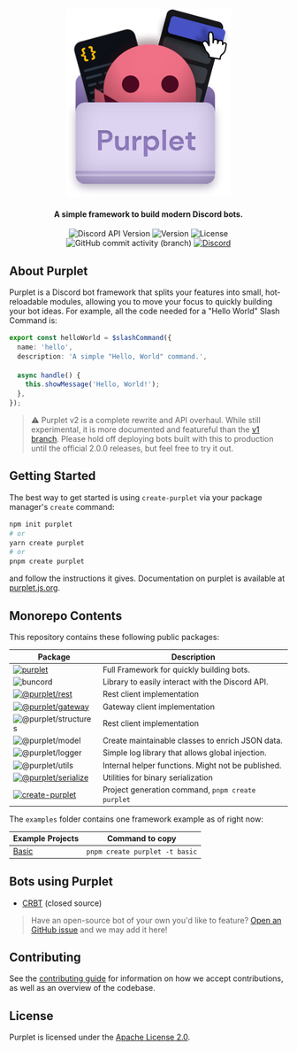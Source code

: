 <div align="center">
  <img alt="Purplet" src="sites/purplet.js.org/static/img/purplet-artwork.png" >
  <h4>A simple framework to build modern Discord bots.</h4>
  <div>
    <img src="https://img.shields.io/badge/Discord_API-v10-c4aaff" alt="Discord API Version">
    <img src="https://img.shields.io/npm/v/purplet?color=c4aaff&label=version" alt="Version">
    <img src="https://img.shields.io/github/license/CRBT-Team/Purplet?color=c4aaff" alt="License">
    <img alt="GitHub commit activity (branch)" src="https://img.shields.io/github/commit-activity/m/CRBT-Team/Purplet?color=c4aaff">
    <a href="https://discord.gg/BFkHA8P7rh"><img src="https://img.shields.io/discord/995533040040292373?color=c4aaff&label=Discord&logo=discord&logoColor=white" alt="Discord"></a>
  </div>
</div>

## About Purplet

Purplet is a Discord bot framework that splits your features into small, hot-reloadable modules, allowing you to move your focus to quickly building your bot ideas. For example, all the code needed for a "Hello World" Slash Command is:

```ts
export const helloWorld = $slashCommand({
  name: 'hello',
  description: 'A simple "Hello, World" command.',

  async handle() {
    this.showMessage('Hello, World!');
  },
});
```

> ⚠️ Purplet v2 is a complete rewrite and API overhaul. While still experimental, it is more documented and featureful than the [v1 branch][v1]. Please hold off deploying bots built with this to production until the official 2.0.0 releases, but feel free to try it out.

[v1]: https://github.com/CRBT-Team/Purplet/tree/v1

## Getting Started

The best way to get started is using `create-purplet` via your package manager's `create` command:

```sh
npm init purplet
# or
yarn create purplet
# or
pnpm create purplet
```

and follow the instructions it gives. Documentation on purplet is available at [purplet.js.org](https://purplet.js.org/docs/getting-started).

## Monorepo Contents

This repository contains these following public packages:

| Package | Description |
| --- | --- |
| [![purplet](https://img.shields.io/npm/v/purplet?color=c4aaff&label=purplet)](packages/purplet) | Full Framework for quickly building bots. |
| ![buncord](https://img.shields.io/badge/buncord-soon%E2%84%A2-red) | Library to easily interact with the Discord API. |
| [![@purplet/rest](https://img.shields.io/npm/v/@purplet/rest?color=c4aaff&label=@purplet/rest)](packages/rest) | Rest client implementation |
| [![@purplet/gateway](https://img.shields.io/npm/v/@purplet/gateway?color=c4aaff&label=@purplet/gateway)](packages/gateway) | Gateway client implementation |
| ![@purplet/structures](https://img.shields.io/badge/%40purplet%2Fstructures-soon%E2%84%A2-red) | Rest client implementation |
| ![@purplet/model](https://img.shields.io/badge/%40purplet%2Fmodel-soon%E2%84%A2-red) | Create maintainable classes to enrich JSON data. |
| ![@purplet/logger](https://img.shields.io/badge/%40purplet%2Flogger-soon%E2%84%A2-red) | Simple log library that allows global injection. |
| ![@purplet/utils](https://img.shields.io/badge/%40purplet%2Futils-soon%E2%84%A2-red) | Internal helper functions. Might not be published. |
| [![@purplet/serialize](https://img.shields.io/npm/v/@purplet/serialize?color=c4aaff&label=@purplet/serialize)](packages/serialize) | Utilities for binary serialization |
| [![create-purplet](https://img.shields.io/npm/v/purplet?color=c4aaff&label=create-purplet)](packages/create-purplet) | Project generation command, `pnpm create purplet` |

The `examples` folder contains one framework example as of right now:

| Example Projects        | Command to copy                |
| ----------------------- | ------------------------------ |
| [Basic](examples/basic) | `pnpm create purplet -t basic` |

## Bots using Purplet

- [CRBT](https://crbt.app/) (closed source)

> Have an open-source bot of your own you'd like to feature? [Open an GitHub issue](https://github.com/CRBT-Team/Purplet/issues) and we may add it here!

## Contributing

See the [contributing guide](CONTRIBUTING.md) for information on how we accept contributions, as well as an overview of the codebase.

## License

Purplet is licensed under the [Apache License 2.0](https://github.com/CRBT-Team/Purplet/blob/main/LICENSE).
